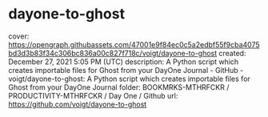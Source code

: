 # dayone-to-ghost

cover: https://opengraph.githubassets.com/47001e9f84ec0c5a2edbf55f9cba4075bd3d3b83f34c306bc836a00c827f718c/voigt/dayone-to-ghost
created: December 27, 2021 5:05 PM (UTC)
description: A Python script which creates importable files for Ghost from your DayOne Journal - GitHub - voigt/dayone-to-ghost: A Python script which creates importable files for Ghost from your DayOne Journal
folder: BOOKMRKS-MTHRFCKR / PRODUCTIVITY-MTHRFCKR / Day One / Github
url: https://github.com/voigt/dayone-to-ghost